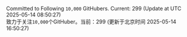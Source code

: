 Committed to Following `10,000` GitHubers. Current: <!-- FOLLOWING_COUNT -->299<!-- FOLLOWING_COUNT --> (Update at UTC <!-- LAST_UPDATED -->2025-05-14 08:50:27<!-- LAST_UPDATED -->)<br>
致力于关注`10,000`个GitHuber。当前：<!-- FOLLOWING_COUNT -->299<!-- FOLLOWING_COUNT --> (更新于北京时间 <!-- LAST_UPDATED_CST -->2025-05-14 16:50:27<!-- LAST_UPDATED_CST -->)

